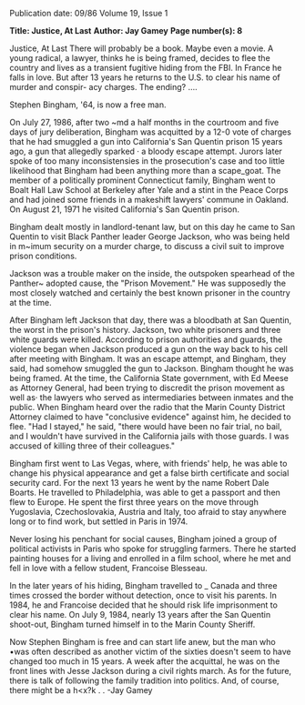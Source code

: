 Publication date: 09/86
Volume 19, Issue 1

**Title: Justice, At Last**
**Author: Jay Gamey**
**Page number(s): 8**

Justice, At Last 
There will probably be a book. Maybe 
even a movie. A young radical, a 
lawyer, thinks he is being framed, 
decides to flee the country and lives as 
a transient fugitive hiding from the 
FBI. In France he falls in love. But 
after 13 years he returns to the U.S. to 
clear his name of murder and conspir-
acy charges. The ending? .... 

Stephen Bingham, '64, is now a free 
man. 

On July 27, 1986, after two ~md a 
half months in the courtroom and five 
days of jury deliberation, Bingham 
was acquitted by a 12-0 vote of charges 
that he had smuggled a gun into 
California's San Quentin prison 15 
years ago, a gun that allegedly sparked 
· a bloody escape attempt. Jurors later 
spoke of too many inconsistensies in 
the prosecution's case and too little 
likelihood that Bingham had been 
anything more than a scape_goat. The 
member of a politically prominent 
Connecticut family, Bingham went to 
Boalt Hall Law School at Berkeley 
after Yale and a stint in the Peace 
Corps and had joined some friends in a 
makeshift lawyers' commune in 
Oakland. On August 21, 1971 he 
visited California's San Quentin 
prison. 

Bingham dealt mostly in 
landlord-tenant law, but on this day he 
came to San Quentin to visit Black 
Panther leader George Jackson, who 
was being held in m~imum security 
on a murder charge, to discuss a civil 
suit to improve prison conditions. 

Jackson was a trouble maker on the 
inside, the outspoken spearhead of the 
Panther~ adopted cause, the "Prison 
Movement." He was supposedly the 
most closely watched and certainly the 
best known prisoner in the country at 
the time. 

After Bingham left Jackson that day, 
there was a bloodbath at San Quentin, 
the worst in the prison's history. 
Jackson, two white prisoners and three 
white guards were killed. According to 
prison authorities and guards, the 
violence 
began when Jackson 
produced a gun on the way back to his 
cell after meeting with Bingham. It 
was an escape attempt, and Bingham, 
they said, had somehow smuggled the 
gun to Jackson. Bingham thought he 
was being framed. At the time, the 
California State government, with Ed 
Meese as Attorney General, had been 
trying 
to 
discredit 
the 
prison 
movement as well as· the lawyers who 
served as 
intermediaries between 
inmates and 
the public. When 
Bingham heard over the radio that the 
Marin County District Attorney 
claimed to have "conclusive evidence" 
against him, he decided to flee. "Had I 
stayed," he said, "there would have 
been no fair trial, no bail, and I 
wouldn't 
have survived in the 
California jails with those guards. I 
was accused of killing three of their 
colleagues." 

Bingham first went to Las Vegas, 
where, with friends' help, he was able 
to change his physical appearance and 
get a false birth certificate and social 
security card. For the next 13 years he 
went by the name Robert Dale Boarts. 
He travelled to Philadelphia, was able 
to get a passport and then flew to 
Europe. He spent the first three years 
on the move through Yugoslavia, 
Czechoslovakia, Austria and Italy, 
too afraid to stay anywhere long or to 
find work, but settled in Paris in 1974. 

Never losing his penchant for social 
causes, Bingham joined a group of 
political activists in Paris who spoke for 
struggling farmers. There he started 
painting houses for a living and 
enrolled in a film school, where he met 
and fell in love with a fellow student, 
Francoise Blesseau. 

In the later years of his hiding, 
Bingham travelled to _ Canada and 
three times crossed the border without 
detection, once to visit his parents. In 
1984, he and Francoise decided that he 
should risk life imprisonment to clear 
his name. On July 9, 1984, nearly 13 
years after the San Quentin shoot-out, 
Bingham turned himself in to the 
Marin County Sheriff. 

Now Stephen Bingham is free and 
can start life anew, but the man who 
•was often described as another victim 
of the sixties doesn't seem to have 
changed too much in 15 years. A week 
after the acquittal, he was on the front 
lines with Jesse Jackson during a civil 
rights march. As for the future, there is 
talk of following the family tradition 
into politics. And, of course, there 
might be a h<x?k . . 
-Jay Gamey